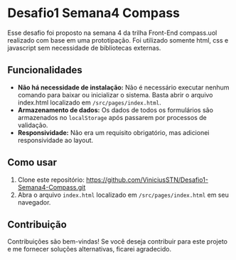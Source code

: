 # Desafio1 Semana4 Compass

Esse desafio foi proposto na semana 4 da trilha Front-End compass.uol realizado com base em uma prototipação.
Foi utilizado somente html, css e javascript sem necessidade de bibliotecas externas.

## Funcionalidades
- **Não há necessidade de instalação:** Não é necessário executar nenhum comando para baixar ou inicializar o sistema. Basta abrir o arquivo index.html localizado em `/src/pages/index.html`.
- **Armazenamento de dados:** Os dados de todos os formulários são armazenados no `localStorage` após passarem por processos de validação.
- **Responsividade:** Não era um requisito obrigatório, mas adicionei responsividade ao layout.

## Como usar
1. Clone este repositório: https://github.com/ViniciusSTN/Desafio1-Semana4-Compass.git
2. Abra o arquivo `index.html` localizado em `/src/pages/index.html` em seu navegador.

## Contribuição
Contribuições são bem-vindas! Se você deseja contribuir para este projeto e me fornecer soluções alternativas, ficarei agradecido.
